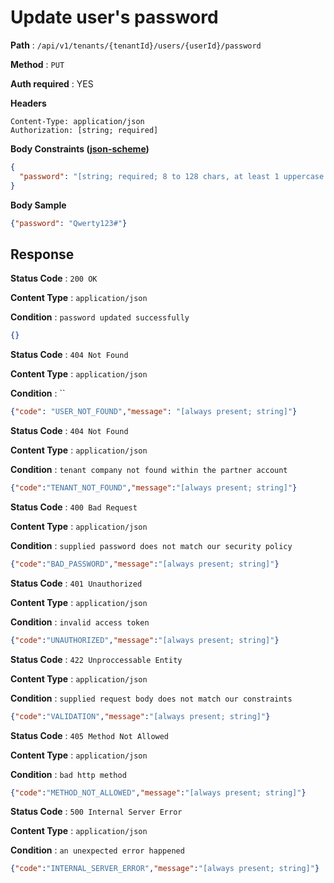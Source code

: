 #  Update user's password
**Path** : `/api/v1/tenants/{tenantId}/users/{userId}/password`

**Method** : `PUT`

**Auth required** : YES

**Headers**
```
Content-Type: application/json
Authorization: [string; required]
```

**Body Constraints ([json-scheme](../json-schema/6.json))**
```json
{
  "password": "[string; required; 8 to 128 chars, at least 1 uppercase letter, at least 1 lowercase letter, at least 1 digit]"
}
```
**Body Sample**
```json
{"password": "Qwerty123#"}
```

##  Response

**Status Code** : `200 OK`

**Content Type** : `application/json`

**Condition** : `password updated successfully`
```json
{}
```
**Status Code** : `404 Not Found`

**Content Type** : `application/json`

**Condition** : ``
```json
{"code": "USER_NOT_FOUND","message": "[always present; string]"}
```
**Status Code** : `404 Not Found`

**Content Type** : `application/json`

**Condition** : `tenant company not found within the partner account`
```json
{"code":"TENANT_NOT_FOUND","message":"[always present; string]"}
```
**Status Code** : `400 Bad Request`

**Content Type** : `application/json`

**Condition** : `supplied password does not match our security policy`
```json
{"code":"BAD_PASSWORD","message":"[always present; string]"}
```
**Status Code** : `401 Unauthorized`

**Content Type** : `application/json`

**Condition** : `invalid access token`
```json
{"code":"UNAUTHORIZED","message":"[always present; string]"}
```
**Status Code** : `422 Unproccessable Entity`

**Content Type** : `application/json`

**Condition** : `supplied request body does not match our constraints`
```json
{"code":"VALIDATION","message":"[always present; string]"}
```
**Status Code** : `405 Method Not Allowed`

**Content Type** : `application/json`

**Condition** : `bad http method`
```json
{"code":"METHOD_NOT_ALLOWED","message":"[always present; string]"}
```
**Status Code** : `500 Internal Server Error`

**Content Type** : `application/json`

**Condition** : `an unexpected error happened`
```json
{"code":"INTERNAL_SERVER_ERROR","message":"[always present; string]"}
```
